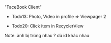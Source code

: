"FaceBook Client" 

- Todo13: Photo, Video in profile => Viewpager 2

- Todo20: Click item in RecyclerView 

Note: ảnh bị trùng nhau ? dù id khác nhau